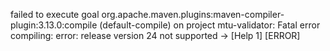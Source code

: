 failed to execute goal org.apache.maven.plugins:maven-compiler-plugin:3.13.0:compile (default-compile) on project mtu-validator: Fatal error compiling: error: release version 24 not supported -> [Help 1]
[ERROR] 
